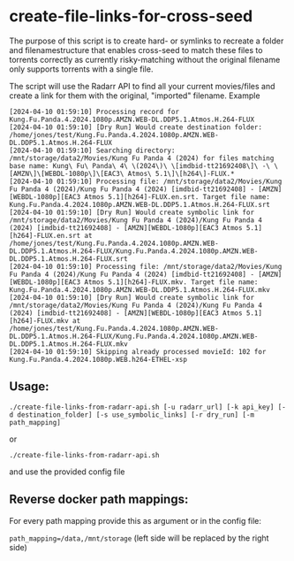 # create-file-links-for-cross-seed

The purpose of this script is to create hard- or symlinks to recreate a folder and filenamestructure that enables cross-seed to match these files to torrents correctly as currently risky-matching without the original filename only supports torrents with a single file.

The script will use the Radarr API to find all your current movies/files and create a link for them with the original, "imported" filename.
Example

```
[2024-04-10 01:59:10] Processing record for Kung.Fu.Panda.4.2024.1080p.AMZN.WEB-DL.DDP5.1.Atmos.H.264-FLUX
[2024-04-10 01:59:10] [Dry Run] Would create destination folder: /home/jones/test/Kung.Fu.Panda.4.2024.1080p.AMZN.WEB-DL.DDP5.1.Atmos.H.264-FLUX
[2024-04-10 01:59:10] Searching directory: /mnt/storage/data2/Movies/Kung Fu Panda 4 (2024) for files matching base name: Kung\ Fu\ Panda\ 4\ \(2024\)\ \[imdbid-tt21692408\]\ -\ \[AMZN\]\[WEBDL-1080p\]\[EAC3\ Atmos\ 5.1\]\[h264\]-FLUX.*
[2024-04-10 01:59:10] Processing file: /mnt/storage/data2/Movies/Kung Fu Panda 4 (2024)/Kung Fu Panda 4 (2024) [imdbid-tt21692408] - [AMZN][WEBDL-1080p][EAC3 Atmos 5.1][h264]-FLUX.en.srt. Target file name: Kung.Fu.Panda.4.2024.1080p.AMZN.WEB-DL.DDP5.1.Atmos.H.264-FLUX.srt
[2024-04-10 01:59:10] [Dry Run] Would create symbolic link for /mnt/storage/data2/Movies/Kung Fu Panda 4 (2024)/Kung Fu Panda 4 (2024) [imdbid-tt21692408] - [AMZN][WEBDL-1080p][EAC3 Atmos 5.1][h264]-FLUX.en.srt at /home/jones/test/Kung.Fu.Panda.4.2024.1080p.AMZN.WEB-DL.DDP5.1.Atmos.H.264-FLUX/Kung.Fu.Panda.4.2024.1080p.AMZN.WEB-DL.DDP5.1.Atmos.H.264-FLUX.srt
[2024-04-10 01:59:10] Processing file: /mnt/storage/data2/Movies/Kung Fu Panda 4 (2024)/Kung Fu Panda 4 (2024) [imdbid-tt21692408] - [AMZN][WEBDL-1080p][EAC3 Atmos 5.1][h264]-FLUX.mkv. Target file name: Kung.Fu.Panda.4.2024.1080p.AMZN.WEB-DL.DDP5.1.Atmos.H.264-FLUX.mkv
[2024-04-10 01:59:10] [Dry Run] Would create symbolic link for /mnt/storage/data2/Movies/Kung Fu Panda 4 (2024)/Kung Fu Panda 4 (2024) [imdbid-tt21692408] - [AMZN][WEBDL-1080p][EAC3 Atmos 5.1][h264]-FLUX.mkv at /home/jones/test/Kung.Fu.Panda.4.2024.1080p.AMZN.WEB-DL.DDP5.1.Atmos.H.264-FLUX/Kung.Fu.Panda.4.2024.1080p.AMZN.WEB-DL.DDP5.1.Atmos.H.264-FLUX.mkv
[2024-04-10 01:59:10] Skipping already processed movieId: 102 for Kung.Fu.Panda.4.2024.1080p.WEB.h264-ETHEL-xsp
```

## Usage:

`./create-file-links-from-radarr-api.sh [-u radarr_url] [-k api_key] [-d destination_folder] [-s use_symbolic_links] [-r dry_run] [-m path_mapping]`

or

`./create-file-links-from-radarr-api.sh`

and use the provided config file

## Reverse docker path mappings:
For every path mapping provide this as argument or in the config file:

`path_mapping=/data,/mnt/storage` (left side will be replaced by the right side)
